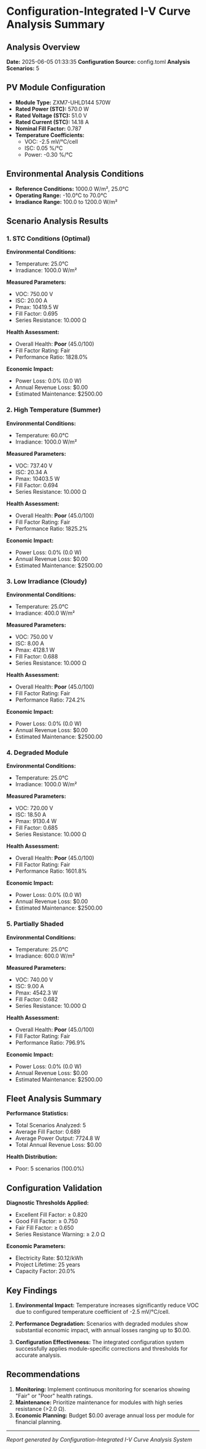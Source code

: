 # Configuration-Integrated I-V Curve Analysis Summary

## Analysis Overview
**Date:** 2025-06-05 01:33:35
**Configuration Source:** config.toml
**Analysis Scenarios:** 5

## PV Module Configuration
- **Module Type:** ZXM7-UHLD144 570W
- **Rated Power (STC):** 570.0 W
- **Rated Voltage (STC):** 51.0 V
- **Rated Current (STC):** 14.18 A
- **Nominal Fill Factor:** 0.787
- **Temperature Coefficients:**
  - VOC: -2.5 mV/°C/cell
  - ISC: 0.05 %/°C
  - Power: -0.30 %/°C

## Environmental Analysis Conditions
- **Reference Conditions:** 1000.0 W/m², 25.0°C
- **Operating Range:** -10.0°C to 70.0°C
- **Irradiance Range:** 100.0 to 1200.0 W/m²

## Scenario Analysis Results

### 1. STC Conditions (Optimal)

**Environmental Conditions:**
- Temperature: 25.0°C
- Irradiance: 1000.0 W/m²

**Measured Parameters:**
- VOC: 750.00 V
- ISC: 20.00 A
- Pmax: 10419.5 W
- Fill Factor: 0.695
- Series Resistance: 10.000 Ω

**Health Assessment:**
- Overall Health: **Poor** (45.0/100)
- Fill Factor Rating: Fair
- Performance Ratio: 1828.0%

**Economic Impact:**
- Power Loss: 0.0% (0.0 W)
- Annual Revenue Loss: $0.00
- Estimated Maintenance: $2500.00

### 2. High Temperature (Summer)

**Environmental Conditions:**
- Temperature: 60.0°C
- Irradiance: 1000.0 W/m²

**Measured Parameters:**
- VOC: 737.40 V
- ISC: 20.34 A
- Pmax: 10403.5 W
- Fill Factor: 0.694
- Series Resistance: 10.000 Ω

**Health Assessment:**
- Overall Health: **Poor** (45.0/100)
- Fill Factor Rating: Fair
- Performance Ratio: 1825.2%

**Economic Impact:**
- Power Loss: 0.0% (0.0 W)
- Annual Revenue Loss: $0.00
- Estimated Maintenance: $2500.00

### 3. Low Irradiance (Cloudy)

**Environmental Conditions:**
- Temperature: 25.0°C
- Irradiance: 400.0 W/m²

**Measured Parameters:**
- VOC: 750.00 V
- ISC: 8.00 A
- Pmax: 4128.1 W
- Fill Factor: 0.688
- Series Resistance: 10.000 Ω

**Health Assessment:**
- Overall Health: **Poor** (45.0/100)
- Fill Factor Rating: Fair
- Performance Ratio: 724.2%

**Economic Impact:**
- Power Loss: 0.0% (0.0 W)
- Annual Revenue Loss: $0.00
- Estimated Maintenance: $2500.00

### 4. Degraded Module

**Environmental Conditions:**
- Temperature: 25.0°C
- Irradiance: 1000.0 W/m²

**Measured Parameters:**
- VOC: 720.00 V
- ISC: 18.50 A
- Pmax: 9130.4 W
- Fill Factor: 0.685
- Series Resistance: 10.000 Ω

**Health Assessment:**
- Overall Health: **Poor** (45.0/100)
- Fill Factor Rating: Fair
- Performance Ratio: 1601.8%

**Economic Impact:**
- Power Loss: 0.0% (0.0 W)
- Annual Revenue Loss: $0.00
- Estimated Maintenance: $2500.00

### 5. Partially Shaded

**Environmental Conditions:**
- Temperature: 25.0°C
- Irradiance: 600.0 W/m²

**Measured Parameters:**
- VOC: 740.00 V
- ISC: 9.00 A
- Pmax: 4542.3 W
- Fill Factor: 0.682
- Series Resistance: 10.000 Ω

**Health Assessment:**
- Overall Health: **Poor** (45.0/100)
- Fill Factor Rating: Fair
- Performance Ratio: 796.9%

**Economic Impact:**
- Power Loss: 0.0% (0.0 W)
- Annual Revenue Loss: $0.00
- Estimated Maintenance: $2500.00

## Fleet Analysis Summary

**Performance Statistics:**
- Total Scenarios Analyzed: 5
- Average Fill Factor: 0.689
- Average Power Output: 7724.8 W
- Total Annual Revenue Loss: $0.00

**Health Distribution:**
- Poor: 5 scenarios (100.0%)

## Configuration Validation

**Diagnostic Thresholds Applied:**
- Excellent Fill Factor: ≥ 0.820
- Good Fill Factor: ≥ 0.750
- Fair Fill Factor: ≥ 0.650
- Series Resistance Warning: ≥ 2.0 Ω

**Economic Parameters:**
- Electricity Rate: $0.12/kWh
- Project Lifetime: 25 years
- Capacity Factor: 20.0%

## Key Findings

1. **Environmental Impact:** Temperature increases significantly reduce VOC due to configured temperature coefficient of -2.5 mV/°C/cell.

2. **Performance Degradation:** Scenarios with degraded modules show substantial economic impact, with annual losses ranging up to $0.00.

3. **Configuration Effectiveness:** The integrated configuration system successfully applies module-specific corrections and thresholds for accurate analysis.

## Recommendations

1. **Monitoring:** Implement continuous monitoring for scenarios showing "Fair" or "Poor" health ratings.
2. **Maintenance:** Prioritize maintenance for modules with high series resistance (>2.0 Ω).
3. **Economic Planning:** Budget $0.00 average annual loss per module for financial planning.

---
*Report generated by Configuration-Integrated I-V Curve Analysis System*
